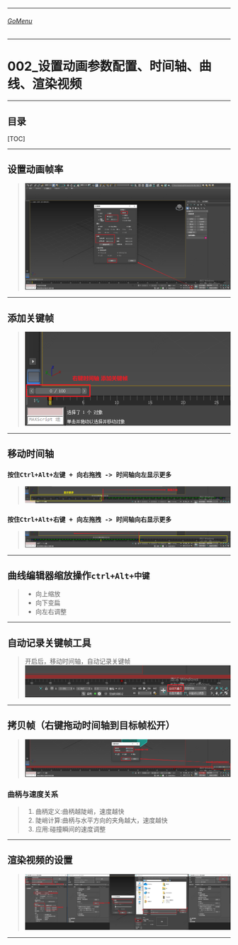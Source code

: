 
___________________________________________________________________________________________
###### [GoMenu](../3DMaxAnimationMenu.md)
___________________________________________________________________________________________
# 002_设置动画参数配置、时间轴、曲线、渲染视频


___________________________________________________________________________________________


## 目录

[TOC]


------

## 设置动画帧率

> ![image-20250401121349855](./Image/3DMaxAnimationV002/image-20250401121349855.png)

------

## 添加关键帧

> ![image-20250401123820542](./Image/3DMaxAnimationV002/image-20250401123820542.png)

------

## 移动时间轴

### `按住Ctrl+Alt+左键 + 向右拖拽 -> 时间轴向左显示更多`

> ![image-20250401125235448](./Image/3DMaxAnimationV002/image-20250401125235448.png)

### `按住Ctrl+Alt+右键 + 向左拖拽 -> 时间轴向右显示更多`

> ![image-20250401125314344](./Image/3DMaxAnimationV002/image-20250401125314344.png)

------

## 曲线编辑器缩放操作`ctrl+Alt+中键`

> - 向上缩放
> - 向下变扁
> - 向左右调整

------

## 自动记录关键帧工具

> 开启后，移动时间轴，自动记录关键帧![image-20250401122326492](./Image/3DMaxAnimationV002/image-20250401122326492.png)

------

## 拷贝帧（右键拖动时间轴到目标帧松开）

> ![image-20250401122452062](./Image/3DMaxAnimationV002/image-20250401122452062.png)

### 曲柄与速度关系

> 1. 曲柄定义:曲柄越陡峭，速度越快
> 2. 陡峭计算:曲柄与水平方向的夹角越大，速度越快
> 3. 应用:碰撞瞬间的速度调整

------

## 渲染视频的设置

> ![1](./Image/3DMaxAnimationV002/1.png)

------